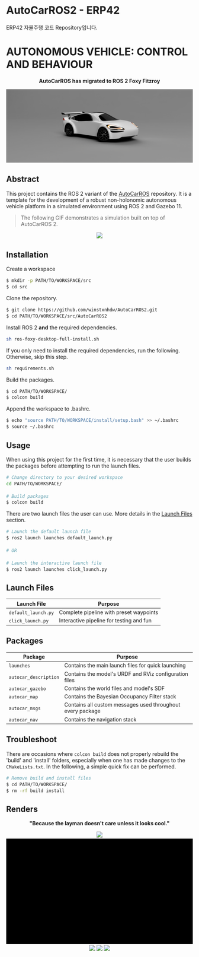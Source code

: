 # AutoCarROS2 - ERP42 

ERP42 자율주행 코드 Repository입니다.


# AUTONOMOUS VEHICLE: CONTROL AND BEHAVIOUR

<p align="center"><b>AutoCarROS has migrated to ROS 2 Foxy Fitzroy</b></p>

<div align="center">
    <img src="https://github.com/winstxnhdw/AutoCarROS/blob/master/resources/pictures/ngeeann_av_ultrawide.png?raw=true" />
</div>

## Abstract

This project contains the ROS 2 variant of the [AutoCarROS](https://github.com/winstxnhdw/AutoCarROS) repository. It is a template for the development of a robust non-holonomic autonomous vehicle platform in a simulated environment using ROS 2 and Gazebo 11.
> The following GIF demonstrates a simulation built on top of AutoCarROS 2.

<div align="center">
    <img src="resources/reactive_path_planning.gif" />
</div>

## Installation

Create a workspace

```bash
$ mkdir -p PATH/TO/WORKSPACE/src
$ cd src
```

Clone the repository.

```bash
$ git clone https://github.com/winstxnhdw/AutoCarROS2.git
$ cd PATH/TO/WORKSPACE/src/AutoCarROS2
```

Install ROS 2 **and** the required dependencies.

```bash
sh ros-foxy-desktop-full-install.sh
```

If you only need to install the required dependencies, run the following. Otherwise, skip this step.

```bash
sh requirements.sh
```

Build the packages.

```bash
$ cd PATH/TO/WORKSPACE/
$ colcon build
```

Append the workspace to .bashrc.

```bash
$ echo "source PATH/TO/WORKSPACE/install/setup.bash" >> ~/.bashrc
$ source ~/.bashrc
```

## Usage

When using this project for the first time, it is necessary that the user builds the packages before attempting to run the launch files.

```bash
# Change directory to your desired workspace
cd PATH/TO/WORKSPACE/

# Build packages
$ colcon build
```

There are two launch files the user can use. More details in the [Launch Files](#Launch-Files) section.

```bash
# Launch the default launch file
$ ros2 launch launches default_launch.py

# OR

# Launch the interactive launch file
$ ros2 launch launches click_launch.py
```

## Launch Files

|Launch File|Purpose|
|-----------|-------|
|`default_launch.py`|Complete pipeline with preset waypoints|
|`click_launch.py`|Interactive pipeline for testing and fun|

## Packages

|Package|Purpose|
|-----------|-------|
|`launches`|Contains the main launch files for quick launching|
|`autocar_description`|Contains the model's URDF and RViz configuration files|
|`autocar_gazebo`|Contains the world files and model's SDF|
|`autocar_map`|Contains the Bayesian Occupancy Filter stack|
|`autocar_msgs`|Contains all custom messages used throughout every package|
|`autocar_nav`|Contains the navigation stack|

## Troubleshoot

There are occasions where `colcon build` does not properly rebuild the 'build' and 'install' folders, especially when one has made changes to the `CMakeLists.txt`. In the following, a simple quick fix can be performed.

```bash
# Remove build and install files
$ cd PATH/TO/WORKSPACE/
$ rm -rf build install
```

## Renders

<p align="center"><b>"Because the layman doesn't care unless it looks cool."</b></p>

<div align="center">
    <img src="https://github.com/winstxnhdw/AutoCarROS/blob/master/resources/gifs/renders.gif?raw=true" />
    <img src="https://github.com/winstxnhdw/AutoCarROS/blob/master/resources/gifs/1.gif?raw=true" />
    <img src="https://github.com/winstxnhdw/AutoCarROS/blob/master/resources/gifs/2.gif?raw=true" />
    <img src="https://github.com/winstxnhdw/AutoCarROS/blob/master/resources/gifs/3.gif?raw=true" />
    <img src="https://github.com/winstxnhdw/AutoCarROS/blob/master/resources/gifs/4.gif?raw=true" />
</div>
